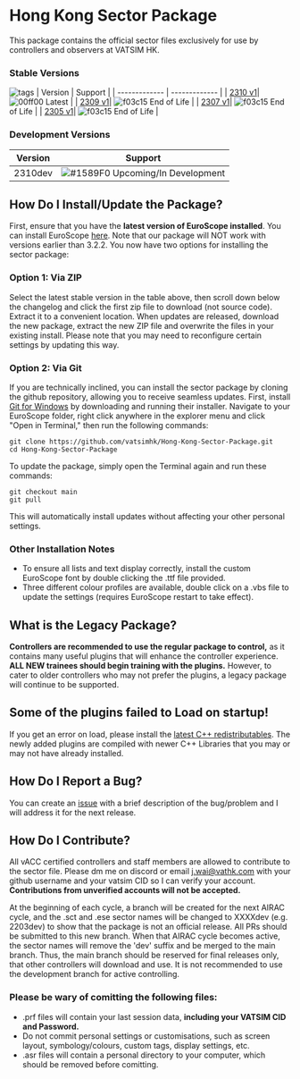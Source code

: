 # Hong Kong Sector Package
This package contains the official sector files exclusively for use by controllers and observers at VATSIM HK. 

### Stable Versions
![tags](https://github.com/vatsimhk/Hong-Kong-Sector-Package/actions/workflows/main.yml/badge.svg)
| Version | Support |
| ------------- | ------------- |
| [2310 v1](https://github.com/vatsimhk/Hong-Kong-Sector-Package/releases/tag/2310)| ![00ff00](https://placehold.co/15x15/00ff00/00ff00.png) Latest |
| [2309 v1](https://github.com/vatsimhk/Hong-Kong-Sector-Package/releases/tag/2309)| ![f03c15](https://placehold.co/15x15/f03c15/f03c15.png) End of Life |
| [2307 v1](https://github.com/vatsimhk/Hong-Kong-Sector-Package/releases/tag/2307)| ![f03c15](https://placehold.co/15x15/f03c15/f03c15.png) End of Life |
| [2305 v1](https://github.com/vatsimhk/Hong-Kong-Sector-Package/releases/tag/2305)| ![f03c15](https://placehold.co/15x15/f03c15/f03c15.png) End of Life |

### Development Versions
| Version | Support |
| ------------- | ------------- |
| 2310dev | ![#1589F0](https://placehold.co/15x15/1589F0/1589F0.png) Upcoming/In Development |

## How Do I Install/Update the Package?
First, ensure that you have the **latest version of EuroScope installed**. You can install EuroScope [here](https://www.euroscope.hu/wp/installation/). Note that our package will NOT work with versions earlier than 3.2.2. You now have two options for installing the sector package:
### Option 1: Via ZIP
Select the latest stable version in the table above, then scroll down below the changelog and click the first zip file to download (not source code). Extract it to a convenient location. When updates are released, download the new package, extract the new ZIP file and overwrite the files in your existing install. Please note that you may need to reconfigure certain settings by updating this way.
### Option 2: Via Git
If you are technically inclined, you can install the sector package by cloning the github repository, allowing you to receive seamless updates. First, install [Git for Windows](https://git-scm.com/download/win) by downloading and running their installer. Navigate to your EuroScope folder, right click anywhere in the explorer menu and click "Open in Terminal," then run the following commands:  
  
`git clone https://github.com/vatsimhk/Hong-Kong-Sector-Package.git`  
`cd Hong-Kong-Sector-Package`  
  
To update the package, simply open the Terminal again and run these commands:  
  
`git checkout main`  
`git pull`  
  
This will automatically install updates without affecting your other personal settings.  
  
### Other Installation Notes
- To ensure all lists and text display correctly, install the custom EuroScope font by double clicking the .ttf file provided.
- Three different colour profiles are available, double click on a .vbs file to update the settings (requires EuroScope restart to take effect).

## What is the Legacy Package?
**Controllers are recommended to use the regular package to control,** as it contains many useful plugins that will enhance the controller experience. **ALL NEW trainees should begin training with the plugins.** However, to cater to older controllers who may not prefer the plugins, a legacy package will continue to be supported.

## Some of the plugins failed to Load on startup!
If you get an error on load, please install the [latest C++ redistributables](https://aka.ms/vs/17/release/vc_redist.x86.exe). The newly added plugins are compiled with newer C++ Libraries that you may or may not have already installed.

## How Do I Report a Bug?
You can create an [issue](https://github.com/vatsimhk/Hong-Kong-Sector-Package/issues) with a brief description of the bug/problem and I will address it for the next release.

## How Do I Contribute?
All vACC certified controllers and staff members are allowed to contribute to the sector file. Please dm me on discord or email [j.wai@vathk.com](mailto:j.wai@vathk.com) with your github username and your vatsim CID so I can verify your account. **Contributions from unverified accounts will not be accepted.**

At the beginning of each cycle, a branch will be created for the next AIRAC cycle, and the .sct and .ese sector names will be changed to XXXXdev (e.g. 2203dev) to show that the package is not an official release. All PRs should be submitted to this new branch. When that AIRAC cycle becomes active, the sector names will remove the 'dev' suffix and be merged to the main branch. Thus, the main branch should be reserved for final releases only, that other controllers will download and use. It is not recommended to use the development branch for active controlling.

### Please be wary of comitting the following files:
- .prf files will contain your last session data, **including your VATSIM CID and Password.**
- Do not commit personal settings or customisations, such as screen layout, symbology/colours, custom tags, display settings, etc.
- .asr files will contain a personal directory to your computer, which should be removed before comitting.
